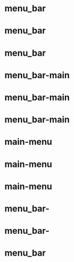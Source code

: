 # menu_bar
# menu_bar
# menu_bar
# menu_bar-main
# menu_bar-main
# menu_bar-main
# main-menu
# main-menu
# main-menu
# menu_bar-
# menu_bar-
# menu_bar
